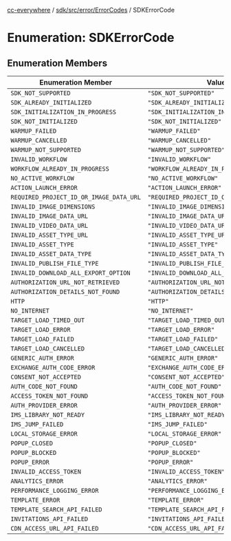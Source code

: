 [cc-everywhere](../../../../../index.md) / [sdk/src/error/ErrorCodes](../index.md) / SDKErrorCode

# Enumeration: SDKErrorCode

## Enumeration Members

| Enumeration Member | Value |
| ------ | ------ |
| `SDK_NOT_SUPPORTED` | `"SDK_NOT_SUPPORTED"` |
| `SDK_ALREADY_INITIALIZED` | `"SDK_ALREADY_INITIALIZED"` |
| `SDK_INITIALIZATION_IN_PROGRESS` | `"SDK_INITIALIZATION_IN_PROGRESS"` |
| `SDK_NOT_INITIALIZED` | `"SDK_NOT_INITIALIZED"` |
| `WARMUP_FAILED` | `"WARMUP_FAILED"` |
| `WARMUP_CANCELLED` | `"WARMUP_CANCELLED"` |
| `WARMUP_NOT_SUPPORTED` | `"WARMUP_NOT_SUPPORTED"` |
| `INVALID_WORKFLOW` | `"INVALID_WORKFLOW"` |
| `WORKFLOW_ALREADY_IN_PROGRESS` | `"WORKFLOW_ALREADY_IN_PROGRESS"` |
| `NO_ACTIVE_WORKFLOW` | `"NO_ACTIVE_WORKFLOW"` |
| `ACTION_LAUNCH_ERROR` | `"ACTION_LAUNCH_ERROR"` |
| `REQUIRED_PROJECT_ID_OR_IMAGE_DATA_URL` | `"REQUIRED_PROJECT_ID_OR_IMAGE_DATA_URL"` |
| `INVALID_IMAGE_DIMENSIONS` | `"INVALID_IMAGE_DIMENSIONS"` |
| `INVALID_IMAGE_DATA_URL` | `"INVALID_IMAGE_DATA_URL"` |
| `INVALID_VIDEO_DATA_URL` | `"INVALID_VIDEO_DATA_URL"` |
| `INVALID_ASSET_TYPE_URL` | `"INVALID_ASSET_TYPE_URL"` |
| `INVALID_ASSET_TYPE` | `"INVALID_ASSET_TYPE"` |
| `INVALID_ASSET_DATA_TYPE` | `"INVALID_ASSET_DATA_TYPE"` |
| `INVALID_PUBLISH_FILE_TYPE` | `"INVALID_PUBLISH_FILE_TYPE"` |
| `INVALID_DOWNLOAD_ALL_EXPORT_OPTION` | `"INVALID_DOWNLOAD_ALL_EXPORT_OPTION"` |
| `AUTHORIZATION_URL_NOT_RETRIEVED` | `"AUTHORIZATION_URL_NOT_RETRIEVED"` |
| `AUTHORIZATION_DETAILS_NOT_FOUND` | `"AUTHORIZATION_DETAILS_NOT_FOUND"` |
| `HTTP` | `"HTTP"` |
| `NO_INTERNET` | `"NO_INTERNET"` |
| `TARGET_LOAD_TIMED_OUT` | `"TARGET_LOAD_TIMED_OUT"` |
| `TARGET_LOAD_ERROR` | `"TARGET_LOAD_ERROR"` |
| `TARGET_LOAD_FAILED` | `"TARGET_LOAD_FAILED"` |
| `TARGET_LOAD_CANCELLED` | `"TARGET_LOAD_CANCELLED"` |
| `GENERIC_AUTH_ERROR` | `"GENERIC_AUTH_ERROR"` |
| `EXCHANGE_AUTH_CODE_ERROR` | `"EXCHANGE_AUTH_CODE_ERROR"` |
| `CONSENT_NOT_ACCEPTED` | `"CONSENT_NOT_ACCEPTED"` |
| `AUTH_CODE_NOT_FOUND` | `"AUTH_CODE_NOT_FOUND"` |
| `ACCESS_TOKEN_NOT_FOUND` | `"ACCESS_TOKEN_NOT_FOUND"` |
| `AUTH_PROVIDER_ERROR` | `"AUTH_PROVIDER_ERROR"` |
| `IMS_LIBRARY_NOT_READY` | `"IMS_LIBRARY_NOT_READY"` |
| `IMS_JUMP_FAILED` | `"IMS_JUMP_FAILED"` |
| `LOCAL_STORAGE_ERROR` | `"LOCAL_STORAGE_ERROR"` |
| `POPUP_CLOSED` | `"POPUP_CLOSED"` |
| `POPUP_BLOCKED` | `"POPUP_BLOCKED"` |
| `POPUP_ERROR` | `"POPUP_ERROR"` |
| `INVALID_ACCESS_TOKEN` | `"INVALID_ACCESS_TOKEN"` |
| `ANALYTICS_ERROR` | `"ANALYTICS_ERROR"` |
| `PERFORMANCE_LOGGING_ERROR` | `"PERFORMANCE_LOGGING_ERROR"` |
| `TEMPLATE_ERROR` | `"TEMPLATE_ERROR"` |
| `TEMPLATE_SEARCH_API_FAILED` | `"TEMPLATE_SEARCH_API_FAILED"` |
| `INVITATIONS_API_FAILED` | `"INVITATIONS_API_FAILED"` |
| `CDN_ACCESS_URL_API_FAILED` | `"CDN_ACCESS_URL_API_FAILED"` |
